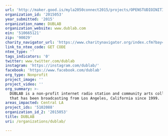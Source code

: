 ```yaml
---
url: 'http://maker.good.is/myla2050connect2015/projects/OPENSTUDIOINITIATIVE.html'
organization_id: '2015053'
year_submitted: '2015'
organization_name: DUBLAB
organization_website: www.dublab.com
ein: '510665121'
zip: '90029'
charity_navigator_url: 'https://www.charitynavigator.org/index.cfm?bay=search.profile&ein=510665121'
link_to_ntee_code: GET CODE
ntee_type: ''
tags_indicators: '0'
twitter: www.twitter.com/dublab
instagram: 'https://instagram.com/dublab/'
facebook: 'https://www.facebook.com/dublab'
org_type: Nonprofit
project_image: ''
project_video: ''
org_summary: >-
  DUBLAB is a non-profit internet radio station and community arts collective
  that has been broadcasting from Los Angeles, California since 1999.
areas_impacted: Central LA
project_ids: '5102088'
organization_id_2: '2015053'
title: DUBLAB
uri: /organizations/dublab/

---
```

